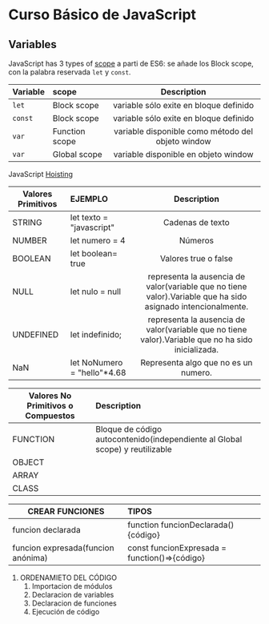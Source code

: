# Curso Básico de JavaScript



## Variables

JavaScript has 3 types of [scope](https://www.w3schools.com/js/js_scope.asp)
a parti de ES6: se añade los Block scope, con la palabra reservada `let` y `const`.

| Variable |  scope                  | Description                                        |
|----------|:------------------------|:--------------------------------------------------:|
|  `let`   |     Block scope         | variable sólo exite en bloque definido             |
|  `const` |     Block scope         | variable sólo exite en bloque definido             |
|  `var`   |     Function scope      | variable disponible como método del objeto window  |
|  `var`   |     Global scope        | variable disponible en objeto window               |


JavaScript [Hoisting](https://www.w3schools.com/js/js_hoisting.asp)



|Valores Primitivos |	EJEMPLO                |	Description                                                              |
|-------------------|:-------------------------|:---------------------------------------------------------------------------:|
|STRING             |let texto = "javascript"  |Cadenas de texto                                                             |
|NUMBER             |let numero = 4	           |Números                                                                      |
|BOOLEAN	        |let boolean= true         |Valores true o false                                                         |
|NULL               |let nulo = null           |representa la ausencia de valor(variable que no tiene valor).Variable que ha sido asignado intencionalmente.| 
|UNDEFINED          |let indefinido;           |representa la ausencia de valor(variable que no tiene valor).Variable que no ha sido inicializada.|
|NaN                |let NoNumero = "hello"*4.68|Representa algo que no es un numero.                                                                     |
                     



|Valores No Primitivos o Compuestos  |	Description                                                               |
|------------------------------------|:---------------------------------------------------------------------------|
|FUNCTION	                         |Bloque de código autocontenido(independiente al Global scope) y reutilizable|
|OBJECT                              |	       	                                                                  |
|ARRAY                               |	                                                                          |
|CLASS                               |	                                                                          |



|CREAR FUNCIONES	                 |	TIPOS                                         |	
|------------------------------------|:-----------------------------------------------|
| funcion declarada                  |  function funcionDeclarada(){código}           |   
| funcion expresada(funcion anónima) |  const funcionExpresada = function()=>{código} |            



1. ORDENAMIETO DEL CÓDIGO
    1. Importacion de módulos
    2. Declaracion de variables
    3. Declaracion de funciones
    4. Ejecución de código